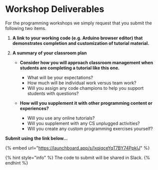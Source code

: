 # Workshop Deliverables

For the programming workshops we simply request that you submit the following two items.

1. **A link to your working code \(e.g. Arduino browser editor\) that demonstrates completion and customization of tutorial material.**
2. **A summary of your classroom plan**

   * **Consider how you will approach classroom management when students are completing a tutorial like this one.** 
     * What will be your expectations? 
     * How much will be individual work versus team work?
     * Will you assign any code champions to help you support students with questions?

 

   * **How will you supplement it with other programming content or experiences?**
     * Will you use any online tutorials?
     * Will you supplement with any CS unplugged activities?
     * Will you create any custom programming exercises yourself?



**Submit using the link below...**

{% embed url="https://launchboard.app/s/IxqjqceYqT7BY74PpkIJ" %}

{% hint style="info" %}
The code to submit will be shared in Slack.
{% endhint %}


